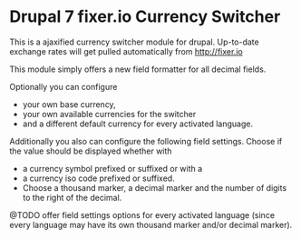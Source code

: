 # Drupal 7 fixer.io Currency Switcher

This is a ajaxified currency switcher module for drupal. Up-to-date exchange rates will get pulled automatically from http://fixer.io

This module simply offers a new field formatter for all decimal fields.

Optionally you can configure
- your own base currency,
- your own available currencies for the switcher
- and a different default currency for every activated language.

Additionally you also can configure the following field settings. Choose if the value should be displayed whether with
- a currency symbol prefixed or suffixed or with a
- a currency iso code prefixed or suffixed.
- Choose a thousand marker, a decimal marker and the number of digits to the right of the decimal.

@TODO offer field settings options for every activated language (since every language may have its own thousand marker and/or decimal marker).
